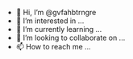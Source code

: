 - 👋 Hi, I’m @gvfahbtrngre
- 👀 I’m interested in ...
- 🌱 I’m currently learning ...
- 💞️ I’m looking to collaborate on ...
- 📫 How to reach me ...

<!---
gvfahbtrngre/gvfahbtrngre is a ✨ special ✨ repository because its `README.md` (this file) appears on your GitHub profile.
You can click the Preview link to take a look at your changes.
--->
